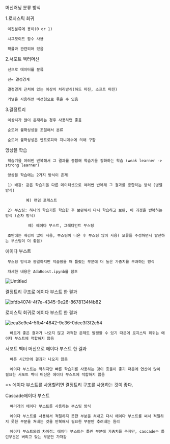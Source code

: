 머신러닝 분류 방식

1.로지스틱 회귀
   
     이진분류에 용이(0 or 1)
   
     시그모이드 함수 사용
   
     확률과 관련되어 있음

2.서포트 벡터머신

     선으로 데이터를 분류
     
     선= 결정경계
        
     결정경계 근처에 있는 이상치 처리방식(하드 마진, 소프트 마진)
        
     커널을 사용하면 비선형으로 묶을 수 있음
        
3.결정트리

     이상치가 많이 존재하는 경우 사용하면 좋음
        
     순도와 불확싱성을 조절해서 분류
        
     순도와 불확싱성은 엔트로피와 지니계수에 의해 구함

앙상블 학습

     학습기을 여러번 반복해서 그 결과를 종합해 학습기을 강화하는 학습 (weak learner -> strong learner)
        
     앙상블 학습에는 2가지 방식이 존재
        
     1) 배깅: 같은 학습기을 다른 데이터셋으로 여러번 반복해 그 결과를 종합하는 방식 (병렬 방식)
        
             예) 랜덤 포레스트
                
     2) 부스팅: 하나의 학습기를 학습한 후 보완해서 다시 학습하고 보완, 이 과정을 반복하는 방식 (순차 방식)
        
              예) 에이다 부스트, 그래디언트 부스팅
                 
     초반에는 배깅이 많이 사용, 부스팅이 나온 후 부스팅 많이 사용( 오류를 수정하면서 발전하는 부스팅이 더 좋음)

에이다 부스트

     부스팅 방식과 동일하지만 학습했을 때 틀렸는 부분에 더 높은 가중치를 부과하는 방식

     자세한 내용은 AdaBoost.ipynb를 참조
        
![Untitled](https://github.com/Copy-Fox/Study/assets/154932134/5dafb3a1-bb8d-4898-afb0-14d2f150b349)

결정트리 구조로 에이다 부스트 한 결과

![bfdb4074-4f7e-4345-9e26-8678134f4b82](https://github.com/Copy-Fox/Study/assets/154932134/6068557f-1185-4355-9a05-4f151a719985)

로지스틱 회귀로 에이다 부스트 한 결과

![eea3e9e4-5fb4-4842-9c36-0dee3f3f2e54](https://github.com/Copy-Fox/Study/assets/154932134/b3e7219c-24ee-48a1-a299-0c9c6501c999)

      빠르게 좋은 결과가 나오지 않고 과적합 문제도 발생할 수 있기 때문에 로지스틱 회귀는 에이다 부스트에 적합하지 않음

서포트 벡터 머신으로 에이다 부스트 한 결과
         
      빠른 시간안에 결과가 나오지 않음
         
      에이다 부스트는 약하지만 빠른 학습기를 사용하는 것이 효율이 좋기 때문에 연산이 많이 필요한 서포트 벡터 머신은 에이다 부스트에 적합하지 않음

=> 에이다 부스트를 사용할려면 결정트리 구조를 사용하는 것이 좋다.

Cascade에이다 부스트

      여러개의 에이다 부스트를 사용하는 부스팅 방식

      에이다 부스트를 사용해서 적절하지 못한 부분을 쳐내고 다시 에이다 부스트를 써서 적절하지 못한 부분을 쳐내는 것을 반복해서 필요한 부분만 추려내는 원리

      에이다 부스트와의 차이점: 에이다 부스트는 틀린 부분에 가중치를 주지만, cascade는 틀린부분은 버리고 맞는 부분만 가져감
